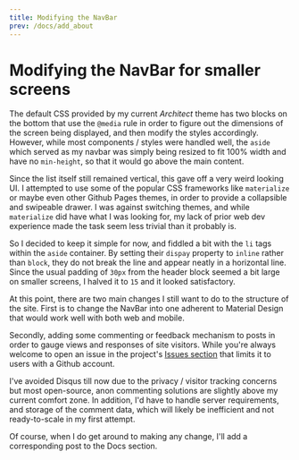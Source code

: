 ```yaml
---
title: Modifying the NavBar
prev: /docs/add_about
---
```


# Modifying the NavBar for smaller screens

The default CSS provided by my current _Architect_ theme has two blocks on the bottom that use the `@media` rule in order to figure out the dimensions of the screen being displayed, and then modify the styles accordingly. However, while most components / styles were handled well, the `aside` which served as my navbar was simply being resized to fit 100% width and have no `min-height`, so that it would go above the main content.

Since the list itself still remained vertical, this gave off a very weird looking UI. I attempted to use some of the popular CSS frameworks like `materialize` or maybe even other Github Pages themes, in order to provide a collapsible and swipeable drawer. I was against switching themes, and while `materialize` did have what I was looking for, my lack of prior web dev experience made the task seem less trivial than it probably is.

So I decided to keep it simple for now, and fiddled a bit with the `li` tags within the `aside` container. By setting their `dispay` property to `inline` rather than `block`, they do not break the line and appear neatly in a horizontal line. Since the usual padding of `30px` from the header block seemed a bit large on smaller screens, I halved it to `15` and it looked satisfactory.

At this point, there are two main changes I still want to do to the structure of the site. First is to change the NavBar into one adherent to Material Design that would work well with both web and mobile.

Secondly, adding some commenting or feedback mechanism to posts in order to gauge views and responses of site visitors. While you're always welcome to open an issue in the project's [Issues section](https://github.com/TheGamer007/thegamer007.github.io/issues) that limits it to users with a Github account.

I've avoided Disqus till now due to the privacy / visitor tracking concerns but most open-source, anon commenting solutions are slightly above my current comfort zone. In addition, I'd have to handle server requirements, and storage of the comment data, which will likely be inefficient and not ready-to-scale in my first attempt.

Of course, when I do get around to making any change, I'll add a corresponding post to the Docs section.
